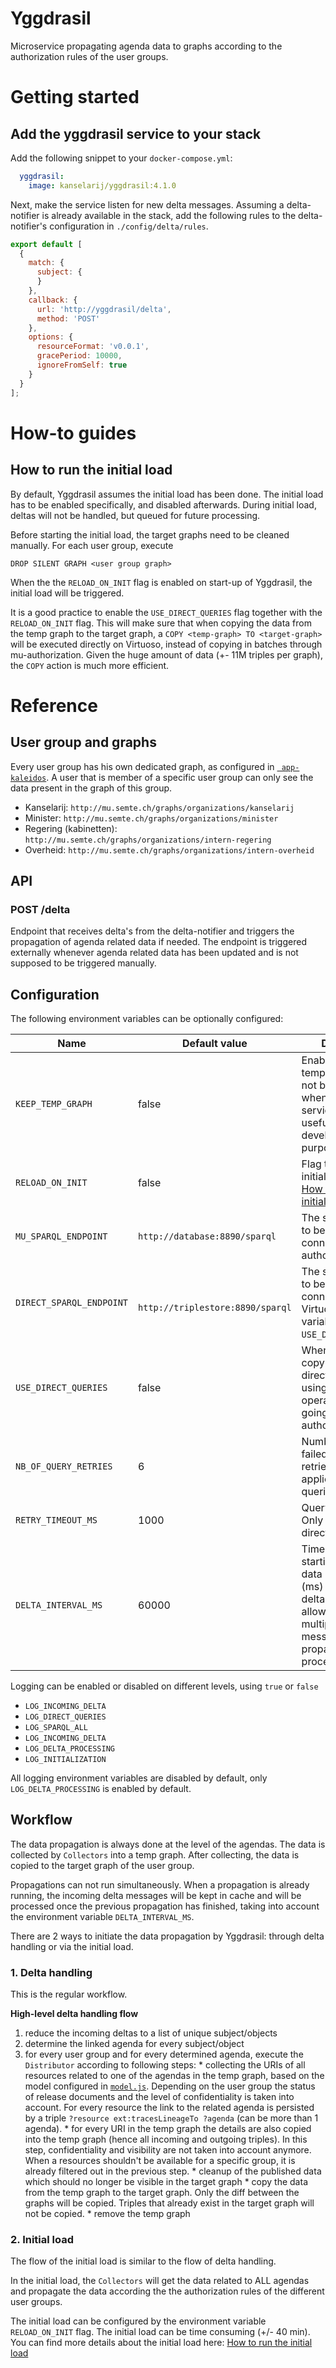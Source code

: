 # Yggdrasil

Microservice propagating agenda data to graphs according to the authorization rules of the user groups.

# Getting started

## Add the yggdrasil service to your stack

Add the following snippet to your `docker-compose.yml`:
```yml
  yggdrasil:
    image: kanselarij/yggdrasil:4.1.0
```

Next, make the service listen for new delta messages. Assuming a delta-notifier is already available in the stack, add the following rules to the delta-notifier's configuration in `./config/delta/rules`.

```javascript
export default [
  {
    match: {
      subject: {
      }
    },
    callback: {
      url: 'http://yggdrasil/delta',
      method: 'POST'
    },
    options: {
      resourceFormat: 'v0.0.1',
      gracePeriod: 10000,
      ignoreFromSelf: true
    }
  }
];
```

# How-to guides

## How to run the initial load

By default, Yggdrasil assumes the initial load has been done. The initial load has to be enabled specifically, and disabled afterwards. During initial load, deltas will not be handled, but queued for future processing.

Before starting the initial load, the target graphs need to be cleaned manually.
For each user group, execute
```sparql
DROP SILENT GRAPH <user group graph>
```

When the the `RELOAD_ON_INIT` flag is enabled on start-up of Yggdrasil, the initial load will be triggered.

It is a good practice to enable the `USE_DIRECT_QUERIES` flag together with the `RELOAD_ON_INIT` flag.
This will make sure that when copying the data from the temp graph to the target graph, a `COPY <temp-graph> TO <target-graph>` will be executed directly on Virtuoso, instead of copying in batches through mu-authorization. Given the huge amount of data (+- 11M triples per graph), the `COPY` action is much more efficient.


# Reference
## User group and graphs
Every user group has his own dedicated graph, as configured in [`
app-kaleidos`](https://github.com/kanselarij-vlaanderen/app-kaleidos/blob/development/config/authorization/config.ex).
A user that is member of a specific user group can only see the data present in the graph of this group.

- Kanselarij: `http://mu.semte.ch/graphs/organizations/kanselarij`
- Minister: `http://mu.semte.ch/graphs/organizations/minister`
- Regering (kabinetten): `http://mu.semte.ch/graphs/organizations/intern-regering`
- Overheid: `http://mu.semte.ch/graphs/organizations/intern-overheid`


## API

### POST /delta

Endpoint that receives delta's from the delta-notifier and triggers the propagation of agenda related data if needed.
The endpoint is triggered externally whenever agenda related data has been updated and is not supposed to be triggered manually.

## Configuration

The following environment variables can be optionally configured:

| Name                      | Default value       | Description                             |
|---------------------------|---------------------|-----------------------------------------|
|`KEEP_TEMP_GRAPH`          | false               | Enable when the temp graphs should not be cleaned up when starting the service. Could be useful for development purposes. |
|`RELOAD_ON_INIT`           | false               | Flag to trigger the initial load (see also [How to run the initial load](#how-to-run-the-initial-load)) |
|`MU_SPARQL_ENDPOINT`       | `http://database:8890/sparql` | The sparql endpoint to be used to connect to mu-authorization
|`DIRECT_SPARQL_ENDPOINT`   | ` http://triplestore:8890/sparql` | The sparql endpoint to be used to connect directly to Virtuoso (linked to variable `USE_DIRECT_QUERIES`)
|`USE_DIRECT_QUERIES`       | false               | When enabled, the copy action will go directly to Virtuoso using a `COPY` graph operation instead of going through mu-authorization |
|`NB_OF_QUERY_RETRIES`      | 6                   | Number of times a failed query will be retried. Only applicable to direct queries.
|`RETRY_TIMEOUT_MS`         | 1000                | Query timeout (ms). Only applicable to direct queries.
|`DELTA_INTERVAL_MS`        | 60000               | Time to wait before starting the next data propagation (ms) when the first delta arrives. This allows to collect multiple delta messages in 1 propagation process. |

Logging can be enabled or disabled on different levels, using `true` or `false`


* `LOG_INCOMING_DELTA`
* `LOG_DIRECT_QUERIES`
* `LOG_SPARQL_ALL`
* `LOG_INCOMING_DELTA`
* `LOG_DELTA_PROCESSING`
* `LOG_INITIALIZATION`

All logging environment variables are disabled by default, only `LOG_DELTA_PROCESSING` is enabled by default.

## Workflow

The data propagation is always done at the level of the agendas. The data is collected by `Collectors` into a temp graph.
After collecting, the data is copied to the target graph of the user group.

Propagations can not run simultaneously. When a propagation is already running, the incoming delta messages will be kept in cache and will be processed once the previous propagation has finished, taking into account the environment variable `DELTA_INTERVAL_MS`.

There are 2 ways to initiate the data propagation by Yggdrasil: through delta handling or via the initial load.

### **1. Delta handling**
This is the regular workflow.

**High-level delta handling flow**

  1. reduce the incoming deltas to a list of unique subject/objects
  2. determine the linked agenda for every subject/object
  3. for every user group and for every determined agenda, execute the `Distributor` according to following steps:
    * collecting the URIs of all resources related to one of the agendas in the temp graph, based on the model configured in [`model.js`](./model.js). Depending on the user group the status of release documents and the level of confidentiality is taken into account.
For every resource the link to the related agenda is persisted by a triple `?resource ext:tracesLineageTo ?agenda` (can be more than 1 agenda).
    * for every URI in the temp graph the details are also copied into the temp graph (hence all incoming and outgoing triples). In this step, confidentiality and visibility are not taken into account anymore. When a resources shouldn't be available for a specific group, it is already filtered out in the previous step.
    * cleanup of the published data which should no longer be visible in the target graph
    * copy the data from the temp graph to the target graph. Only the diff between the graphs will be copied. Triples that already exist in the target graph will not be copied.
    * remove the temp graph


### **2. Initial load**
The flow of the initial load is similar to the flow of delta handling.

In the initial load, the `Collectors` will get the data related to ALL agendas and propagate the data according the the authorization rules of the different user groups.


The initial load can be configured by the environment variable `RELOAD_ON_INIT` flag. The initial load can be time consuming (+/- 40 min). You can find more details about the initial load here: [How to run the initial load](#how-to-run-the-initial-load)


